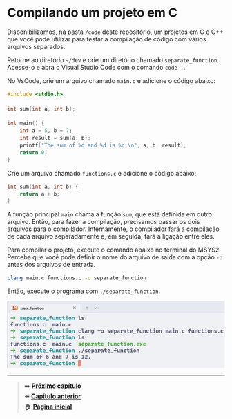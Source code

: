 # Compilando um projeto em C

Disponibilizamos, na pasta `/code` deste repositório, um projetos em C e C++ que você pode utilizar para testar a compilação de código com vários arquivos separados.

Retorne ao diretório `~/dev` e crie um diretório chamado `separate_function`.
Acesse-o e abra o Visual Studio Code com o comando `code .`.

No VsCode, crie um arquivo chamado `main.c` e adicione o código abaixo:

```c
#include <stdio.h>

int sum(int a, int b);

int main() {
    int a = 5, b = 7;
    int result = sum(a, b);
    printf("The sum of %d and %d is %d.\n", a, b, result);
    return 0;
}
```

Crie um arquivo chamado `functions.c` e adicione o código abaixo:

```c
int sum(int a, int b) {
    return a + b;
}
```

A função principal `main` chama a função `sum`, que está definida em outro arquivo.
Então, para fazer a compilação, precisamos passar os dois arquivos para o compilador.
Internamente, o compilador fará a compilação de cada arquivo separadamente e, em seguida, fará a ligação entre eles.

Para compilar o projeto, execute o comando abaixo no terminal do MSYS2.
Perceba que você pode definir o nome do arquivo de saída com a opção `-o` antes dos arquivos de entrada.

```bash
clang main.c functions.c -o separate_function
```

Então, execute o programa com `./separate_function`.

![Comandos executados no terminal do MSYS2 para compilar e executar um projeto em C com múltiplos arquivos.](compiling_and_running_separate_function_project.png)

---

> ➡️ [**Próximo capítulo**](/chapters/msys2_to_path/text.md)\
> ⬅️ [**Capítulo anterior**](/chapters/vscode_to_path/text.md)\
> 🏠 [**Página inicial**](/README.md)
